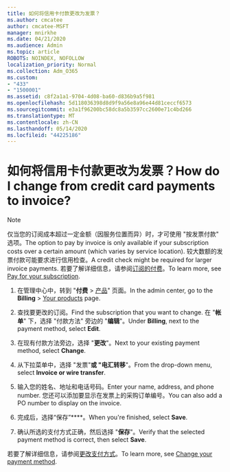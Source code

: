 ```yaml
---
title: 如何将信用卡付款更改为发票？
ms.author: cmcatee
author: cmcatee-MSFT
manager: mnirkhe
ms.date: 04/21/2020
ms.audience: Admin
ms.topic: article
ROBOTS: NOINDEX, NOFOLLOW
localization_priority: Normal
ms.collection: Adm_O365
ms.custom:
- "433"
- "1500001"
ms.assetid: c8f2a1a1-9704-4d08-ba60-d836b9a5f981
ms.openlocfilehash: 5d118036398d8d9f9a56e8a96e44d81ceccf6573
ms.sourcegitcommit: e3a1f96200bc58dc8a5b3597cc2600e71c4bd266
ms.translationtype: MT
ms.contentlocale: zh-CN
ms.lasthandoff: 05/14/2020
ms.locfileid: "44225186"
---
```

# <a name="how-do-i-change-from-credit-card-payments-to-invoice"></a><span data-ttu-id="a0b34-102">如何将信用卡付款更改为发票？</span><span class="sxs-lookup"><span data-stu-id="a0b34-102">How do I change from credit card payments to invoice?</span></span>

> [!NOTE]
> <span data-ttu-id="a0b34-103">仅当您的订阅成本超过一定金额（因服务位置而异）时，才可使用 "按发票付款" 选项。</span><span class="sxs-lookup"><span data-stu-id="a0b34-103">The option to pay by invoice is only available if your subscription costs over a certain amount (which varies by service location).</span></span> <span data-ttu-id="a0b34-104">较大数额的发票付款可能要求进行信用检查。</span><span class="sxs-lookup"><span data-stu-id="a0b34-104">A credit check might be required for larger invoice payments.</span></span> <span data-ttu-id="a0b34-105">若要了解详细信息，请参阅[订阅的付费](https://docs.microsoft.com/office365/admin/subscriptions-and-billing/pay-for-your-subscription)。</span><span class="sxs-lookup"><span data-stu-id="a0b34-105">To learn more, see [Pay for your subscription](https://docs.microsoft.com/office365/admin/subscriptions-and-billing/pay-for-your-subscription).</span></span>

1. <span data-ttu-id="a0b34-106">在管理中心中，转到 "**付费**  >  [产品](https://go.microsoft.com/fwlink/p/?linkid=842054)" 页面。</span><span class="sxs-lookup"><span data-stu-id="a0b34-106">In the admin center, go to the **Billing** > [Your products](https://go.microsoft.com/fwlink/p/?linkid=842054) page.</span></span>

2. <span data-ttu-id="a0b34-107">查找要更改的订阅。</span><span class="sxs-lookup"><span data-stu-id="a0b34-107">Find the subscription that you want to change.</span></span> <span data-ttu-id="a0b34-108">在 "**帐单**" 下，选择 "付款方法" 旁边的 "**编辑**"。</span><span class="sxs-lookup"><span data-stu-id="a0b34-108">Under **Billing**, next to the payment method, select **Edit**.</span></span>

3. <span data-ttu-id="a0b34-109">在现有付款方法旁边，选择 "**更改**"。</span><span class="sxs-lookup"><span data-stu-id="a0b34-109">Next to your existing payment method, select **Change**.</span></span>

4. <span data-ttu-id="a0b34-110">从下拉菜单中，选择 "发票"**或 "电汇转移**"。</span><span class="sxs-lookup"><span data-stu-id="a0b34-110">From the drop-down menu, select **Invoice or wire transfer**.</span></span>

5. <span data-ttu-id="a0b34-111">输入您的姓名、地址和电话号码。</span><span class="sxs-lookup"><span data-stu-id="a0b34-111">Enter your name, address, and phone number.</span></span> <span data-ttu-id="a0b34-112">您还可以添加要显示在发票上的采购订单编号。</span><span class="sxs-lookup"><span data-stu-id="a0b34-112">You can also add a PO number to display on the invoice.</span></span>

6. <span data-ttu-id="a0b34-113">完成后，选择“保存”\*\*\*\*。</span><span class="sxs-lookup"><span data-stu-id="a0b34-113">When you're finished, select **Save**.</span></span>

7. <span data-ttu-id="a0b34-114">确认所选的支付方式正确，然后选择 "**保存**"。</span><span class="sxs-lookup"><span data-stu-id="a0b34-114">Verify that the selected payment method is correct, then select **Save**.</span></span>

<span data-ttu-id="a0b34-115">若要了解详细信息，请参阅[更改支付方式](https://docs.microsoft.com/microsoft-365/commerce/billing-and-payments/change-payment-method)。</span><span class="sxs-lookup"><span data-stu-id="a0b34-115">To learn more, see [Change your payment method](https://docs.microsoft.com/microsoft-365/commerce/billing-and-payments/change-payment-method).</span></span>